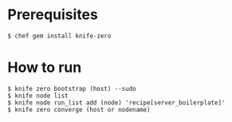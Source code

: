 # Prerequisites

    $ chef gem install knife-zero

# How to run

    $ knife zero bootstrap (host) --sudo
    $ knife node list
    $ knife node run_list add (node) 'recipe[server_boilerplate]'
    $ knife zero converge (host or nodename)
